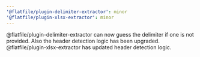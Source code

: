 ```yaml
---
'@flatfile/plugin-delimiter-extractor': minor
'@flatfile/plugin-xlsx-extractor': minor
---
```


@flatfile/plugin-delimiter-extractor can now guess the delimiter if one is not provided. Also the header detection logic has been upgraded.
@flatfile/plugin-xlsx-extractor has updated header detection logic.

```
